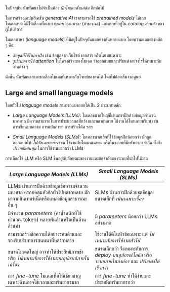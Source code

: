 
ในปัจจุบัน นักพัฒนาไม่จำเป็นต้อง _ฝึกโมเดลตั้งแต่ต้น_ อีกต่อไป

ในการสร้างแอปพลิเคชัน _generative AI_ เราสามารถใช้ _pretrained models_ ได้เลย  
โมเดลเหล่านี้มีให้เลือกทั้งแบบ _open-source_ (สาธารณะ) และแบบที่อยู่ใน _catalog ส่วนตัว_ ของผู้ให้บริการ

โมเดลภาษา (_language models_) ที่มีอยู่ในปัจจุบันแตกต่างกันหลายแบบ โดยความแตกต่างหลัก ๆ คือ:

- _ข้อมูลที่ใช้ในการฝึก_ เช่น ข้อมูลจากเว็บไซต์ เอกสาร หรือโดเมนเฉพาะ
- _รูปแบบการใช้ attention_ ในโครงสร้างของโมเดล ว่าออกแบบและปรับแต่งอย่างไรให้เหมาะกับงานต่าง ๆ

ดังนั้น นักพัฒนาสามารถเลือกโมเดลที่เหมาะกับโจทย์ของตนได้ โดยไม่ต้องเริ่มจากศูนย์

## Large and small language models

โดยทั่วไป _language models_ สามารถแบ่งออกได้เป็น 2 ประเภทหลัก:

- _Large Language Models (LLMs)_: โมเดลขนาดใหญ่ที่ผ่านการฝึกด้วยข้อมูลจำนวนมหาศาล มีความสามารถในการประมวลผลที่กว้างและหลากหลาย ใช้งานได้ในหลายบริบท เช่น การเขียนบทความ การแปลภาษา การสร้างโค้ด ฯลฯ

- _Small Language Models (SLMs)_: โมเดลขนาดเล็กที่ใช้ข้อมูลฝึกน้อยกว่า มักถูกออกแบบให้ _โฟกัสเฉพาะทาง_ เช่น ใช้งานกับโดเมนเฉพาะ หรือในระบบที่มีทรัพยากรจำกัด ทั้งยัง _ประหยัดต้นทุน_ ในการใช้งานมากกว่า LLMs

การเลือกใช้ LLM หรือ SLM ขึ้นอยู่กับลักษณะของงานและข้อจำกัดของระบบที่นำไปใช้งาน

| _Large Language Models (LLMs)_ | _Small Language Models (SLMs)_ |
|-------------------------------|-------------------------------|
| LLMs ผ่านการฝึกด้วยข้อมูลข้อความจำนวนมหาศาล ครอบคลุมหัวข้อทั่วไปหลากหลาย มักมาจากอินเทอร์เน็ตหรือแหล่งข้อมูลสาธารณะอื่น ๆ | SLMs ผ่านการฝึกด้วยชุดข้อมูลขนาดเล็กที่ _เน้นเฉพาะเรื่อง_ |
| มีจำนวน _parameters_ (ค่าน้ำหนักที่ใช้คำนวณ token) หลายพันล้านหรือเป็นล้านล้านค่า | มี _parameters_ น้อยกว่า LLMs อย่างมาก |
| สามารถสร้างข้อความได้อย่างรอบด้านและรองรับบริบทการสนทนาที่หลากหลาย | ใช้งานได้ดีในหัวข้อเฉพาะ แต่ _ไม่เหมาะกับการใช้งานทั่วไป_ |
| ขนาดโมเดลใหญ่ อาจทำให้ประสิทธิภาพช้าหรือ _ไม่เหมาะกับการใช้งานบนอุปกรณ์ภายในเครื่อง_ | ขนาดเล็กกว่า จึงเหมาะกับการ _deploy บนอุปกรณ์โลคัล_ หรือ _ระบบภายในองค์กร_ และ _ปรับแต่งได้เร็วกว่า_ |
| การ _fine-tune_ โมเดลเพื่อให้เชี่ยวชาญเฉพาะด้านอาจใช้เวลาและทรัพยากรมาก | การ _fine-tune_ ทำได้ง่ายและประหยัดทรัพยากรกว่า |

